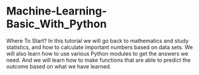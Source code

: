 # Machine-Learning-Basic_With_Python
 Where To Start? In this tutorial we will go back to mathematics and study statistics, and how to calculate important numbers based on data sets.  We will also learn how to use various Python modules to get the answers we need.  And we will learn how to make functions that are able to predict the outcome based on what we have learned.
